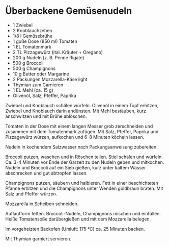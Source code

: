 Überbackene Gemüsenudeln
========================

* 1 Zwiebel
* 2 Knoblauchzehen
* 1/8 l Gemüsebrühe
* 1 goße Dose (850 ml) Tomaten
* 1 EL Tomatenmark
* 2 TL Pizzagewürz (ital. Kräuter + Oregano)
* 200 g Nudeln (z. B. Penne Rigate)
* 500 g Broccoli
* 500 g Champignons
* 10 g Butter oder Margarine
* 2 Packungen Mozzarella-Käse light
* Thymian zum Garnieren
* 1 EL Mehl (ca. 15 g)
* Olivenöl, Salz, Pfeffer, Paprika

Zwiebel und Knoblauch schälen würfeln. Olivenöl in einem Topf erhitzen, Zwiebel
und Knoblauch darin andünsten. Mit Mehl bestäuben, kurz anschwitzen und mit
Brühe ablöschen.

Tomaten in der Dose mit einem langen Messer grob zerschneiden und zusammen mit
dem Tomatenmark zufügen. Mit Salz, Pfeffer, Paprika und Pizzagewürz würzen,
aufkochen und 6-8 Minuten köcheln lassen.

Nudeln in kochendem Salzwasser nach Packungsanweisung zubereiten.

Broccoli putzen, waschen und in Röschen teilen. Stiel schälen und würfeln. Ca.
3-4 Minuten vor Ende der Garzeit zu den Nudeln geben und mitkochen. Nudeln und
Broccoli auf ein Sieb gießen, kurz unter kaltem Wasser abschrecken und gut
abtropfen lassen.

Champignons putzen, säubern und halbieren. Fett in einer beschichteten Pfanne
erhitzen und die Champignons unter Wenden goldbraun braten. Mit Salz und Pfeffer
würzen.

Mozzarella in Scheiben schneiden.

Auflaufform fetten. Broccoli-Nudeln, Champignons mischen und einfüllen. Heiße
Tomatensoße darübergießen und mit dem Mozzarella belegen.

Im vorgeheizten Backofen (Umluft: 175 °C) ca. 25 Minuten backen.

Mit Thymian garniert servieren.